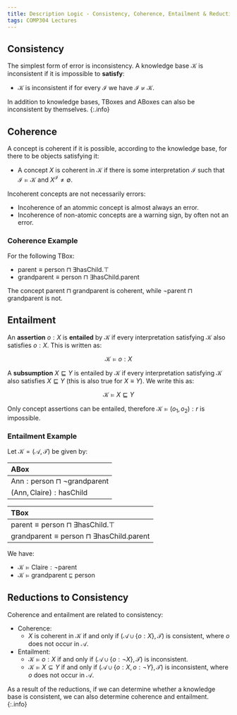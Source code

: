 ```yaml
---
title: Description Logic - Consistency, Coherence, Entailment & Reduction
tags: COMP304 Lectures
---
```

## Consistency
The simplest form of error is inconsistency. A knowledge base $\mathcal K$ is inconsistent if it is impossible to **satisfy**:

* $\mathcal K$ is inconsistent if for every $\mathcal I$ we have $\mathcal I\nvDash\mathcal K$.

In addition to knowledge bases, TBoxes and ABoxes can also be inconsistent by themselves.
{:.info}

## Coherence
A concept is coherent if it is possible, according to the knowledge base, for there to be objects satisfying it:

* A concept $X$ is coherent in $\mathcal K$ if there is some interpretation $\mathcal I$ such that $\mathcal I\vDash\mathcal K$ and $X^\mathcal I\neq\emptyset$.

Incoherent concepts are not necessarily errors:

* Incoherence of an atommic concept is almost always an error.
* Incoherence of non-atomic concepts are a warning sign, by often not an error.

### Coherence Example
For the following TBox:

* $\text{parent}\equiv\text{person}\sqcap\exists\text{hasChild}.\top$
* $\text{grandparent}\equiv\text{person}\sqcap\exists\text{hasChild}.\text{parent}$

The concept $\text{parent}\sqcap\text{grandparent}$ is coherent, while $\neg\text{parent}\sqcap\text{grandparent}$ is not.

## Entailment
An **assertion** $o:X$ is **entailed** by $\mathcal K$ if every interpretation satisfying $\mathcal K$ also satisfies $o:X$. This is written as:

$$
\mathcal K\vDash o:X
$$

A **subsumption** $X\sqsubseteq Y$ is entailed by $\mathcal K$ if every interpretation satisfying $\mathcal K$ also satisfies $X\sqsubseteq Y$ (this is also true for $X\equiv Y$). We write this as:

$$
\mathcal K\vDash X\sqsubseteq Y
$$

Only concept assertions can be entailed, therefore $\mathcal K\vDash (o_1,o_2):r$ is impossible.

### Entailment Example
Let $\mathcal K=(\mathcal A,\mathcal T)$ be given by:

| ABox |
| :-- |
| $\text{Ann}:\text{person}\sqcap\neg\text{grandparent}$|
| $(\text{Ann},\text{Claire}):\text{hasChild}$ |

| TBox |
| :-- |
| $\text{parent}\equiv\text{person}\sqcap\exists\text{hasChild}.\top$ |
| $\text{grandparent}\equiv\text{person}\sqcap\exists\text{hasChild}.\text{parent}$ |

We have:

* $\mathcal K\vDash\text{Claire}:\neg\text{parent}$
* $\mathcal K\vDash\text{grandparent}\sqsubseteq\text{person}$

## Reductions to Consistency
Coherence and entailment are related to consistency:

* Coherence:
	* $X$ is coherent in $\mathcal K$ if and only if $(\mathcal A\cup\{o:X\},\mathcal T)$ is consistent, where $o$ does not occur in $\mathcal A$.
* Entailment:
	* $\mathcal K\vDash o:X$ if and only if $(\mathcal A\cup\{o:\neg X\},\mathcal T)$ is inconsistent.
	* $\mathcal K\vDash X\subseteq Y$ if and only if $(\mathcal A\cup\{o:X,o:\neg Y\},\mathcal T)$ is inconsistent, where $o$ does not occur in $\mathcal A$.

As a result of the reductions, if we can determine whether a knowledge base is consistent, we can also determine coherence and entailment.
{:.info}